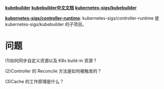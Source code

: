 


**[kubebuilder](https://book.kubebuilder.io/introduction.html)**
**[kubebuilder中文文档](https://cloudnative.to/kubebuilder)**
**[kubernetes-sigs/kubebuilder](https://github.com/kubernetes-sigs/kubebuilder)**

**[kubernetes-sigs/controller-runtime](https://github.com/kubernetes-sigs/controller-runtime)**: 
kubernetes-sigs/controller-runtime 是 kubernetes-sigs/kubebuilder 的子项目。


# 问题
(1)如何同步自定义资源以及 K8s build-in 资源？


(2)Controller 的 Reconcile 方法是如何被触发的？


(3)Cache 的工作原理是什么？

